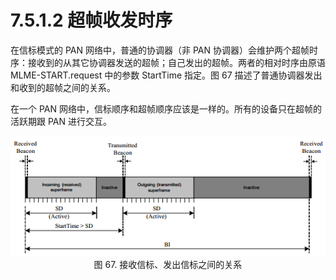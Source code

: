 # 7.5.1.2 超帧收发时序

在信标模式的 PAN 网络中，普通的协调器（非 PAN 协调器）会维护两个超帧时序：接收到的从其它协调器发送的超帧；自己发出的超帧。两者的相对时序由原语 MLME-START.request 中的参数 StartTime 指定。图 67 描述了普通协调器发出和收到的超帧之间的关系。

在一个 PAN 网络中，信标顺序和超帧顺序应该是一样的。所有的设备只在超帧的活跃期跟 PAN 进行交互。


<center><img src="../images/Image 67.png"/></center>
<center>图 67. 接收信标、发出信标之间的关系</center>